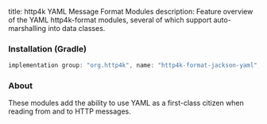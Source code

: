 title: http4k YAML Message Format Modules
description: Feature overview of the YAML http4k-format modules, several of which support auto-marshalling into data classes.

### Installation (Gradle)

```groovy
implementation group: "org.http4k", name: "http4k-format-jackson-yaml", version: "4.16.1.0"
```

### About
These modules add the ability to use YAML as a first-class citizen when reading from and to HTTP messages. 

[http4k]: https://http4k.org
